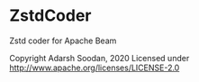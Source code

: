 # ZstdCoder
Zstd coder for Apache Beam


Copyright Adarsh Soodan, 2020
Licensed under http://www.apache.org/licenses/LICENSE-2.0
